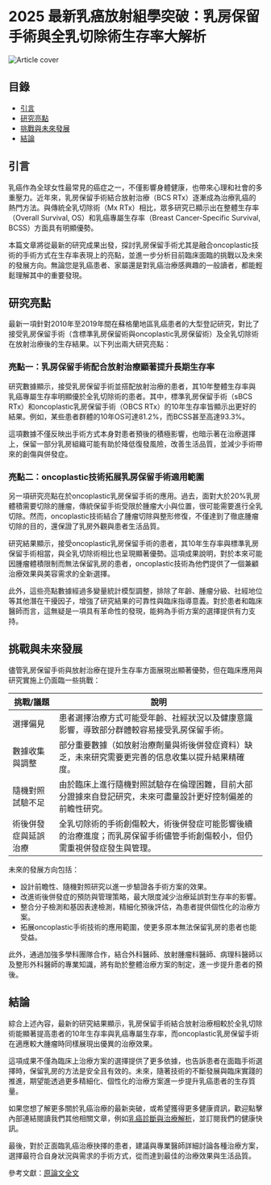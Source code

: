 # 2025 最新乳癌放射組學突破：乳房保留手術與全乳切除術生存率大解析
![Article cover](https://i.imgur.com/4Mn9BD6.png)

## 目錄

* [引言](#introduction)
* [研究亮點](#highlights)
* [挑戰與未來發展](#future-work)
* [結論](#conclusion)

## 引言
<a id="introduction"></a>

乳癌作為全球女性最常見的癌症之一，不僅影響身體健康，也帶來心理和社會的多重壓力。近年來，乳房保留手術結合放射治療（BCS RTx）逐漸成為治療乳癌的熱門方法。與傳統全乳切除術（Mx RTx）相比，眾多研究已顯示出在整體生存率（Overall Survival, OS）和乳癌專屬生存率（Breast Cancer-Specific Survival, BCSS）方面具有明顯優勢。

本篇文章將從最新的研究成果出發，探討乳房保留手術尤其是融合oncoplastic技術的手術方式在生存率表現上的亮點，並進一步分析目前臨床面臨的挑戰以及未來的發展方向。無論您是乳癌患者、家屬還是對乳癌治療感興趣的一般讀者，都能輕鬆理解其中的重要發現。

## 研究亮點
<a id="highlights"></a>

最新一項針對2010年至2019年間在蘇格蘭地區乳癌患者的大型登記研究，對比了接受乳房保留手術（含標準乳房保留術與oncoplastic乳房保留術）及全乳切除術在放射治療後的生存結果。以下列出兩大研究亮點：

### 亮點一：乳房保留手術配合放射治療顯著提升長期生存率

研究數據顯示，接受乳房保留手術並搭配放射治療的患者，其10年整體生存率與乳癌專屬生存率明顯優於全乳切除術的患者。其中，標準乳房保留手術（sBCS RTx）和oncoplastic乳房保留手術（OBCS RTx）的10年生存率皆顯示出更好的結果。例如，某些患者群體的10年OS可達81.2%，而BCSS甚至高達93.3%。

這項數據不僅反映出手術方式本身對患者預後的積極影響，也暗示著在治療選擇上，保留一部分乳房組織可能有助於降低復發風險，改善生活品質，並減少手術帶來的創傷與併發症。

### 亮點二：oncoplastic技術拓展乳房保留手術適用範圍

另一項研究亮點在於oncoplastic乳房保留手術的應用。過去，面對大於20%乳房體積需要切除的腫瘤，傳統保留手術受限於腫瘤大小與位置，很可能需要進行全乳切除。然而，oncoplastic技術結合了腫瘤切除與整形修復，不僅達到了徹底腫瘤切除的目的，還保證了乳房外觀與患者生活品質。

研究結果顯示，接受oncoplastic乳房保留手術的患者，其10年生存率與標準乳房保留手術相當，與全乳切除術相比也呈現顯著優勢。這項成果說明，對於本來可能因腫瘤體積限制而無法保留乳房的患者，oncoplastic技術為他們提供了一個兼顧治療效果與美容需求的全新選擇。

此外，這些亮點數據經過多變量統計模型調整，排除了年齡、腫瘤分級、社經地位等其他潛在干擾因子，增強了研究結果的可靠性與臨床指導意義。對於患者和臨床醫師而言，這無疑是一項具有革命性的發現，能夠為手術方案的選擇提供有力支持。

## 挑戰與未來發展
<a id="future-work"></a>

儘管乳房保留手術與放射治療在提升生存率方面展現出顯著優勢，但在臨床應用與研究實施上仍面臨一些挑戰：

| 挑戰/議題      | 說明                                                           |
| ---------- | ------------------------------------------------------------ |
| 選擇偏見       | 患者選擇治療方式可能受年齡、社經狀況以及健康意識影響，導致部分群體較容易接受乳房保留手術。                |
| 數據收集與調整    | 部分重要數據（如放射治療劑量與術後併發症資料）缺乏，未來研究需要更完善的信息收集以提升結果精確度。            |
| 隨機對照試驗不足   | 由於臨床上進行隨機對照試驗存在倫理困難，目前大部分證據來自登記研究，未來可盡量設計更好控制偏差的前瞻性研究。       |
| 術後併發症與延誤治療 | 全乳切除術的手術創傷較大，術後併發症可能影響後續的治療進度；而乳房保留手術儘管手術創傷較小，但仍需重視併發症發生與管理。 |

未來的發展方向包括：

* 設計前瞻性、隨機對照研究以進一步驗證各手術方案的效果。
* 改進術後併發症的預防與管理策略，最大限度減少治療延誤對生存率的影響。
* 整合分子檢測和基因表達檢測，精細化預後評估，為患者提供個性化的治療方案。
* 拓展oncoplastic手術技術的應用範圍，使更多原本無法保留乳房的患者也能受益。

此外，通過加強多學科團隊合作，結合外科醫師、放射腫瘤科醫師、病理科醫師以及整形外科醫師的專業知識，將有助於整體治療方案的制定，進一步提升患者的預後。

## 結論
<a id="conclusion"></a>

綜合上述內容，最新的研究結果顯示，乳房保留手術結合放射治療相較於全乳切除術能顯著提高患者的10年生存率與乳癌專屬生存率，而oncoplastic乳房保留手術在適應較大腫瘤時同樣展現出優異的治療效果。

這項成果不僅為臨床上治療方案的選擇提供了更多依據，也告訴患者在面臨手術選擇時，保留乳房的方法是安全且有效的。未來，隨著技術的不斷發展與臨床實踐的推進，期望能透過更多精細化、個性化的治療方案進一步提升乳癌患者的生存質量。

如果您想了解更多關於乳癌治療的最新突破，或希望獲得更多健康資訊，歡迎點擊內部連結閱讀我們其他相關文章，例如[乳癌診斷與治療解析](/health/乳癌診斷與治療解析)，並訂閱我們的健康快訊。

最後，對於正面臨乳癌治療抉擇的患者，建議與專業醫師詳細討論各種治療方案，選擇最符合自身狀況與需求的手術方式，從而達到最佳的治療效果與生活品質。

參考文獻：[原論文全文](https://pmc.ncbi.nlm.nih.gov/articles/PMC11920510/)